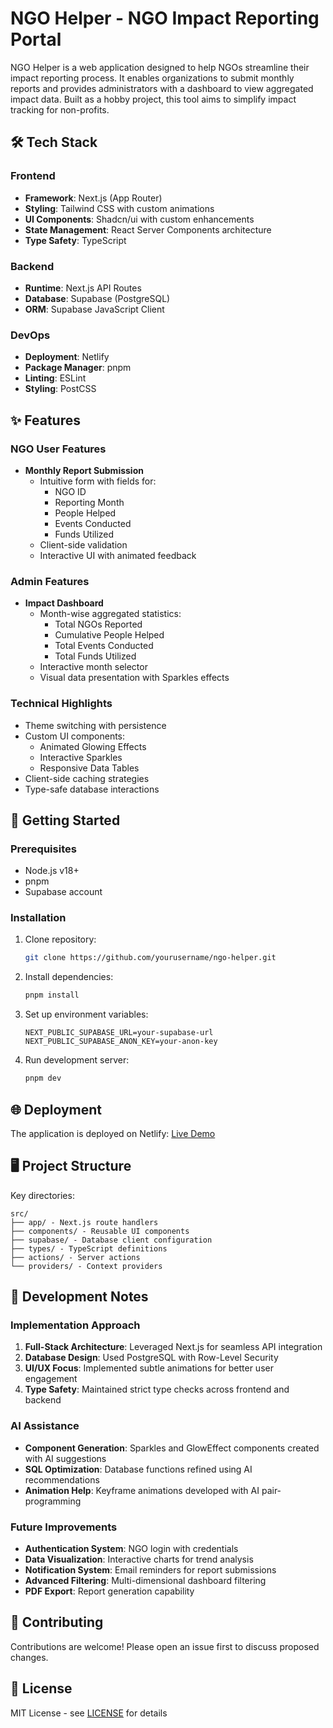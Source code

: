 # NGO Helper - NGO Impact Reporting Portal

NGO Helper is a web application designed to help NGOs streamline their impact reporting process. It enables organizations to submit monthly reports and provides administrators with a dashboard to view aggregated impact data. Built as a hobby project, this tool aims to simplify impact tracking for non-profits.

## 🛠️ Tech Stack

### Frontend

- **Framework**: Next.js (App Router)
- **Styling**: Tailwind CSS with custom animations
- **UI Components**: Shadcn/ui with custom enhancements
- **State Management**: React Server Components architecture
- **Type Safety**: TypeScript

### Backend

- **Runtime**: Next.js API Routes
- **Database**: Supabase (PostgreSQL)
- **ORM**: Supabase JavaScript Client

### DevOps

- **Deployment**: Netlify
- **Package Manager**: pnpm
- **Linting**: ESLint
- **Styling**: PostCSS

## ✨ Features

### NGO User Features

- **Monthly Report Submission**
  - Intuitive form with fields for:
    - NGO ID
    - Reporting Month
    - People Helped
    - Events Conducted
    - Funds Utilized
  - Client-side validation
  - Interactive UI with animated feedback

### Admin Features

- **Impact Dashboard**
  - Month-wise aggregated statistics:
    - Total NGOs Reported
    - Cumulative People Helped
    - Total Events Conducted
    - Total Funds Utilized
  - Interactive month selector
  - Visual data presentation with Sparkles effects

### Technical Highlights

- Theme switching with persistence
- Custom UI components:
  - Animated Glowing Effects
  - Interactive Sparkles
  - Responsive Data Tables
- Client-side caching strategies
- Type-safe database interactions

## 🚀 Getting Started

### Prerequisites

- Node.js v18+
- pnpm
- Supabase account

### Installation

1. Clone repository:
   ```bash
   git clone https://github.com/yourusername/ngo-helper.git
   ```
2. Install dependencies:
   ```bash
   pnpm install
   ```
3. Set up environment variables:
   ```env
   NEXT_PUBLIC_SUPABASE_URL=your-supabase-url
   NEXT_PUBLIC_SUPABASE_ANON_KEY=your-anon-key
   ```
4. Run development server:
   ```bash
   pnpm dev
   ```

## 🌐 Deployment

The application is deployed on Netlify:
[Live Demo](https://https://ngo-helper.netlify.app/)

## 🖥️ Project Structure

Key directories:

```
src/
├── app/ - Next.js route handlers
├── components/ - Reusable UI components
├── supabase/ - Database client configuration
├── types/ - TypeScript definitions
├── actions/ - Server actions
└── providers/ - Context providers
```

## 📝 Development Notes

### Implementation Approach

1. **Full-Stack Architecture**: Leveraged Next.js for seamless API integration
2. **Database Design**: Used PostgreSQL with Row-Level Security
3. **UI/UX Focus**: Implemented subtle animations for better user engagement
4. **Type Safety**: Maintained strict type checks across frontend and backend

### AI Assistance

- **Component Generation**: Sparkles and GlowEffect components created with AI suggestions
- **SQL Optimization**: Database functions refined using AI recommendations
- **Animation Help**: Keyframe animations developed with AI pair-programming

### Future Improvements

- **Authentication System**: NGO login with credentials
- **Data Visualization**: Interactive charts for trend analysis
- **Notification System**: Email reminders for report submissions
- **Advanced Filtering**: Multi-dimensional dashboard filtering
- **PDF Export**: Report generation capability

## 🤝 Contributing

Contributions are welcome! Please open an issue first to discuss proposed changes.

## 📄 License

MIT License - see [LICENSE](LICENSE) for details
